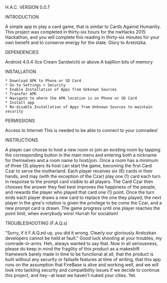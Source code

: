 H.A.C. VERSION 0.0.7

INTRODUCTION

A simple app to play a card game, that is similar to Cards Against Humanity. This project was completed in thirty-six hours for the nwHacks 2015 Hackathon, and you will complete this reading in thirty-six minutes for your own benefit and to conserve energy for the state. Glory to Arstotzka.
	
DEPENDENCIES

Android 4.0.4 (Ice Cream Sandwich) or above
A bajillion bits of memory

INSTALLATION

    * Download APK to Phone or SD Card
    * Go to Settings > Security
    * Enable Installation of Apps from Unknown Sources
    * Transfer APK
    * Navigate to where the APK location is on Phone or SD Card
    * Install app
    * Re-disable Installation of Apps from Unknown Sources to maintain security

PERMISSIONS

Access to Internet
This is needed to be able to connect to your comrades!

INSTRUCTIONS

A player can choose to host a new room or join an existing room by tapping the corresponding button in the main menu and entering both a nickname for themselves and a room name to host/join. Once a room has a minimum of three (3) players its host can start the game, becoming the first Card Czar to serve the motherland. Each player receives six (6) cards in their hands, and may (with the exception of the Czar) play one (1) card each turn in response to the prompt card visible to all players. The Card Czar then chooses the answer they feel best improves the happiness of the people, and rewards the player who played that card one (1) point. Once the turn ends each player draws a new card to replace the one they played, the next player in the gme's rotation is given the privilege to be come the Czar, and a new prompt card is drawn. The game progress until one player reaches the point limit, when everybody wins! Hurrah for socialism!

TROUBLESHOOTING (F.A.Q.s)

"Sorry, if it F.A.Q.ed up, you did it wrong. Clearly our gloriously Arstozkan developers cannot be held at fault."
Good luck shooting at your troubles, my comrade-in-arms.
Heh, always wanted to say that.
Now in all seriousness, please do keep in mind the fragility of this product as a makeshift framework barely made in time to be functional at all, that the product is built without any security or failsafe features at time of writing, that this app runs on the assumption that FireBase is alive and working well, and we will look into tackling security and compatibility issues if we decide to continue this project, and hey--at least we haven't nuked your cities. Yet.
